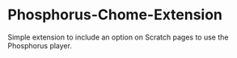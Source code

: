 # Phosphorus-Chome-Extension
Simple extension to include an option on Scratch pages to use the Phosphorus player.
